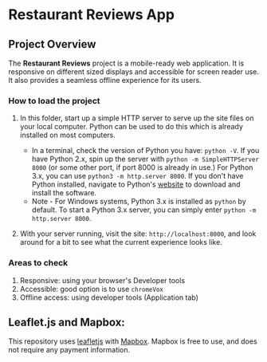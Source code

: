 # Restaurant Reviews App


## Project Overview

The **Restaurant Reviews** project is a mobile-ready web application. It is responsive on different sized displays and accessible for screen reader use. It also provides a seamless offline experience for its users.

### How to load the project

1. In this folder, start up a simple HTTP server to serve up the site files on your local computer. Python can be used to do this which is already installed on most computers.

    * In a terminal, check the version of Python you have: `python -V`. If you have Python 2.x, spin up the server with `python -m SimpleHTTPServer 8000` (or some other port, if port 8000 is already in use.) For Python 3.x, you can use `python3 -m http.server 8000`. If you don't have Python installed, navigate to Python's [website](https://www.python.org/) to download and install the software.
   * Note -  For Windows systems, Python 3.x is installed as `python` by default. To start a Python 3.x server, you can simply enter `python -m http.server 8000`.
2. With your server running, visit the site: `http://localhost:8000`, and look around for a bit to see what the current experience looks like.

### Areas to check
1. Responsive: using your browser's Developer tools
2. Accessible: good option is to use `chromeVox`
3. Offline access: using developer tools (Application tab)

## Leaflet.js and Mapbox:

This repository uses [leafletjs](https://leafletjs.com/) with [Mapbox](https://www.mapbox.com/). Mapbox is free to use, and does not require any payment information.


